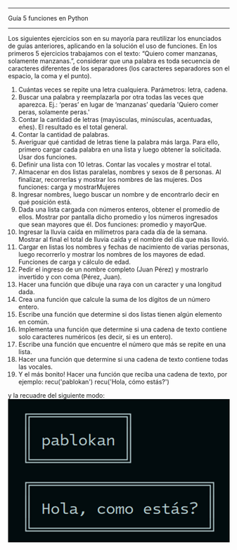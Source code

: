 ﻿________________


Guía 5
funciones en Python
________________




Los siguientes ejercicios son en su mayoría para reutilizar los enunciados de guías anteriores, aplicando en la solución el uso de funciones.
En los primeros 5 ejercicios trabajamos con el texto: “Quiero comer manzanas, solamente manzanas.”, considerar que una palabra es toda secuencia de caracteres diferentes de los separadores (los caracteres separadores son el espacio, la coma y el punto).




1.  Cuántas veces se repite una letra cualquiera. Parámetros: letra, cadena.
2.  Buscar una palabra y reemplazarla por otra todas las veces que aparezca. Ej.: ‘peras’ en lugar de ‘manzanas’ quedaría 'Quiero comer peras, solamente peras.'
3. Contar la cantidad de letras (mayúsculas, minúsculas, acentuadas, eñes). El resultado es el total general.
4. Contar la cantidad de palabras.
5. Averiguar qué cantidad de letras tiene la palabra más larga.  Para ello, primero cargar cada palabra en una lista y luego obtener la solicitada. Usar dos funciones.
6. Definir una lista con 10 letras. Contar las vocales y mostrar el total.
7. Almacenar en dos  listas paralelas, nombres y sexos de 8 personas. Al finalizar, recorrerlas y mostrar los nombres de las mujeres. Dos funciones: carga y mostrarMujeres
8. Ingresar nombres, luego buscar un nombre y de encontrarlo decir en qué posición está. 
9. Dada una lista cargada con números enteros, obtener el promedio de ellos. Mostrar por pantalla dicho promedio y los números ingresados que sean mayores que él. Dos funciones: promedio y mayorQue.
10. Ingresar la lluvia caída en milímetros para cada día de la semana. Mostrar al final el total de lluvia caída y el nombre del día que más llovió.
11. Cargar en listas los nombres y fechas de nacimiento de varias personas, luego recorrerlo y mostrar los nombres de los mayores de edad. Funciones de carga y cálculo de edad.
12. Pedir el ingreso de un nombre completo (Juan Pérez) y mostrarlo invertido y con coma (Pérez, Juan).
13. Hacer una función que dibuje una raya con un caracter y una longitud dada.
14. Crea una función que calcule la suma de los dígitos de un número entero.
15. Escribe una función que determine si dos listas tienen algún elemento en común.
16. Implementa una función que determine si una cadena de texto contiene solo caracteres numéricos (es decir, si es un entero).
17. Escribe una función que encuentre el número que más se repite en una lista.
18. Hacer una función que determine si una cadena de texto contiene todas las vocales.
19.  Y el más bonito! Hacer una función que reciba una cadena de texto,
por ejemplo: 
recu('pablokan')
recu('Hola, cómo estás?')


y la recuadre del siguiente modo:
![Logotipo del proyecto](./Sin%20título.png)